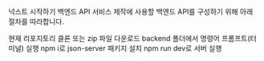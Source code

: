 넉스트 시작하기 백엔드 API
서비스 제작에 사용할 백엔드 API를 구성하기 위해 아래 절차를 따라합니다.

현재 리포지토리 클론 또는 zip 파일 다운로드
backend 폴더에서 명령어 프롬프트(터미널) 실행
npm i로 json-server 패키지 설치
npm run dev로 서버 실행